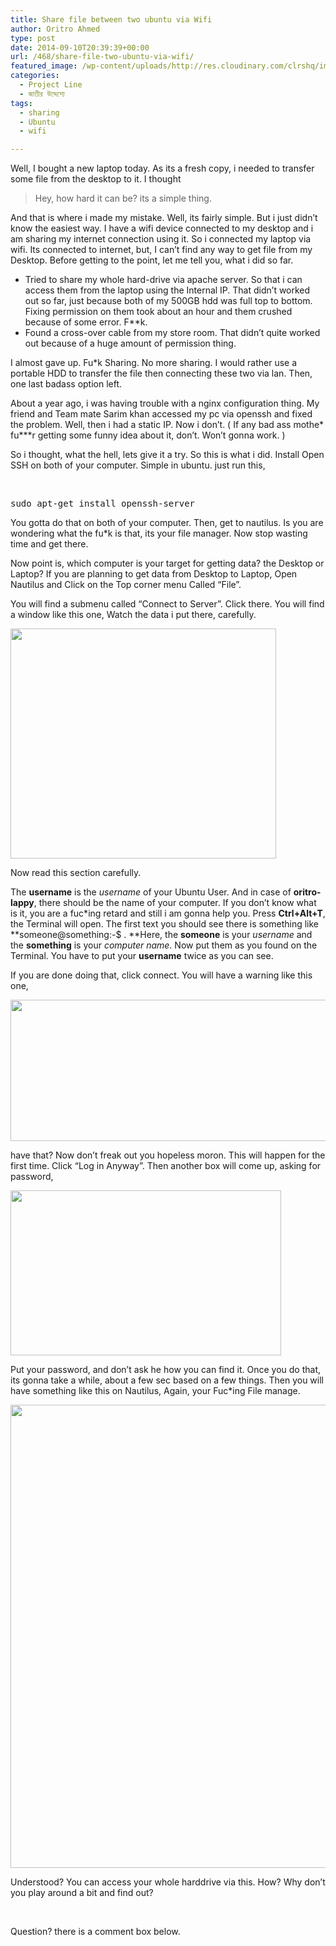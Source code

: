 ```yaml
---
title: Share file between two ubuntu via Wifi
author: Oritro Ahmed
type: post
date: 2014-09-10T20:39:39+00:00
url: /468/share-file-two-ubuntu-via-wifi/
featured_image: /wp-content/uploads/http://res.cloudinary.com/clrshq/image/upload/v1410381332/Selection_079_urcxvr.png
categories:
  - Project Line
  - জাতীর উদ্দেশ্যে
tags:
  - sharing
  - Ubuntu
  - wifi

---
```

Well, I bought a new laptop today. As its a fresh copy, i needed to transfer some file from the desktop to it. I thought

> Hey, how hard it can be? its a simple thing.

And that is where i made my mistake. Well, its fairly simple. But i just didn&#8217;t know the easiest way. I have a wifi device connected to my desktop and i am sharing my internet connection using it. So i connected my laptop via wifi. Its connected to internet, but, I can&#8217;t find any way to get file from my Desktop. Before getting to the point, let me tell you, what i did so far.

  * Tried to share my whole hard-drive via apache server. So that i can access them from the laptop using the Internal IP. That didn&#8217;t worked out so far, just because both of my 500GB hdd was full top to bottom. Fixing permission on them took about an hour and them crushed because of some error. F**k.
  * Found a cross-over cable from my store room. That didn&#8217;t quite worked out because of a huge amount of permission thing.

I almost gave up. Fu*k Sharing. No more sharing. I would rather use a portable HDD to transfer the file then connecting these two via lan. Then, one last badass option left.

About a year ago, i was having trouble with a nginx configuration thing. My friend and Team mate Sarim khan accessed my pc via openssh and fixed the problem. Well, then i had a static IP. Now i don&#8217;t. ( If any bad ass mothe\* fu\***r getting some funny idea about it, don&#8217;t. Won&#8217;t gonna work. )

So i thought, what the hell, lets give it a try. So this is what i did. Install Open SSH on both of your computer. Simple in ubuntu. just run this,

&nbsp;

<pre>sudo apt-get install openssh-server</pre>

You gotta do that on both of your computer. Then, get to nautilus. Is you are wondering what the fu*k is that, its your file manager. Now stop wasting time and get there.

Now point is, which computer is your target for getting data? the Desktop or Laptop? If you are planning to get data from Desktop to Laptop, Open Nautilus and Click on the Top corner menu Called &#8220;File&#8221;.

You will find a submenu called &#8220;Connect to Server&#8221;. Click there. You will find a window like this one, Watch the data i put there, carefully.

<img class="alignnone wp-post-468 wp-image-469" src="http://res.cloudinary.com/clrshq/image/upload/v1410380563/ssh_connect_ii38kp.png" alt="" width="425" height="368" /> 

Now read this section carefully.

The **username** is the _username_ of your Ubuntu User. And in case of **oritro-lappy**, there should be the name of your computer. If you don&#8217;t know what is it, you are a fuc*ing retard and still i am gonna help you. Press **Ctrl+Alt+T**, the Terminal will open. The first text you should see there is something like **someone@something:-$ . **Here, the **someone** is your _username_ and the **something** is your _computer name_. Now put them as you found on the Terminal. You have to put your **username** twice as you can see.

If you are done doing that, click connect. You will have a warning like this one,

<img class="alignnone wp-post-468 wp-image-470" src="http://res.cloudinary.com/clrshq/image/upload/v1410381007/warning_077_s95qsb.png" alt="" width="643" height="226" /> 

have that? Now don&#8217;t freak out you hopeless moron. This will happen for the first time. Click &#8220;Log in Anyway&#8221;. Then another box will come up, asking for password,

<img class="alignnone wp-post-468 wp-image-471" src="http://res.cloudinary.com/clrshq/image/upload/v1410381178/password_078_fm3aqv.png" alt="" width="433" height="264" /> 

Put your password, and don&#8217;t ask he how you can find it. Once you do that, its gonna take a while, about a few sec based on a few things. Then you will have something like this on Nautilus, Again, your Fuc*ing File manage.

<img class="alignnone wp-post-468 wp-image-472" src="http://res.cloudinary.com/clrshq/image/upload/v1410381332/Selection_079_urcxvr.png" alt="" width="1362" height="741" /> 

Understood? You can access your whole harddrive via this. How? Why don&#8217;t you play around a bit and find out?

&nbsp;

Question? there is a comment box below.